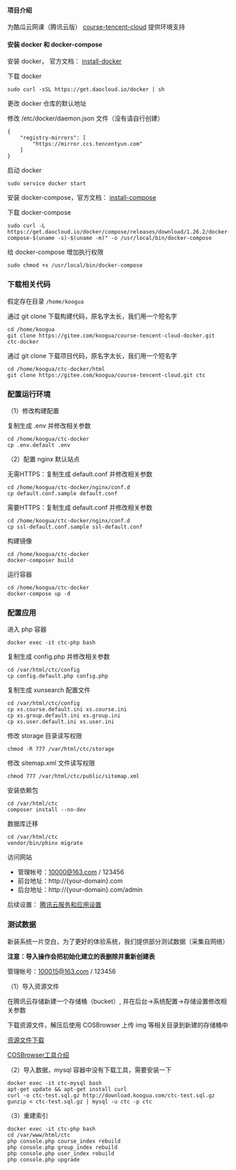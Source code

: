 #### 项目介绍

为酷瓜云网课（腾讯云版） [course-tencent-cloud](https://gitee.com/koogua/course-tencent-cloud) 提供环境支持

#### 安装 docker 和 docker-compose

安装 docker， 官方文档： [install-docker](https://docs.docker.com/install/linux/docker-ce/debian/#install-using-the-convenience-script)

下载 docker

```
sudo curl -sSL https://get.daocloud.io/docker | sh
```

更改 docker 仓库的默认地址

修改 /etc/docker/daemon.json 文件（没有请自行创建）

```
{
    "registry-mirrors": [
        "https://mirror.ccs.tencentyun.com"
    ]
}
```

启动 docker

```
sudo service docker start
```

安装 docker-compose，官方文档： [install-compose](https://docs.docker.com/compose/install/#install-compose)

下载 docker-compose

```
sudo curl -L https://get.daocloud.io/docker/compose/releases/download/1.26.2/docker-compose-$(uname -s)-$(uname -m)" -o /usr/local/bin/docker-compose
```

给 docker-compose 增加执行权限

```
sudo chmod +x /usr/local/bin/docker-compose
```

### 下载相关代码

假定存在目录 `/home/koogua`

通过 git clone 下载构建代码，原名字太长，我们用一个短名字

```
cd /home/koogua
git clone https://gitee.com/koogua/course-tencent-cloud-docker.git ctc-docker
```

通过 git clone 下载项目代码，原名字太长，我们用一个短名字

```
cd /home/koogua/ctc-docker/html
git clone https://gitee.com/koogua/course-tencent-cloud.git ctc
```

### 配置运行环境

（1）修改构建配置

复制生成 .env 并修改相关参数

```
cd /home/koogua/ctc-docker
cp .env.default .env
```

（2）配置 nginx 默认站点

无需HTTPS：复制生成 default.conf 并修改相关参数

```
cd /home/koogua/ctc-docker/nginx/conf.d
cp default.conf.sample default.conf
```

需要HTTPS：复制生成 default.conf 并修改相关参数

```
cd /home/koogua/ctc-docker/nginx/conf.d
cp ssl-default.conf.sample ssl-default.conf
```

构建镜像

```
cd /home/koogua/ctc-docker
docker-composer build
```
    
运行容器
 
 ```
 cd /home/koogua/ctc-docker
 docker-compose up -d
 ```
   
### 配置应用

进入 php 容器

```
docker exec -it ctc-php bash
```

复制生成 config.php 并修改相关参数

```
cd /var/html/ctc/config
cp config.default.php config.php
```

复制生成 xunsearch 配置文件

```
cd /var/html/ctc/config
cp xs.course.default.ini xs.course.ini
cp xs.group.default.ini xs.group.ini
cp xs.user.default.ini xs.user.ini
```

修改 storage 目录读写权限

```
chmod -R 777 /var/html/ctc/storage
```
   
修改 sitemap.xml 文件读写权限

```
chmod 777 /var/html/ctc/public/sitemap.xml
```

安装依赖包
   
```
cd /var/html/ctc
composer install --no-dev
```

数据库迁移

```
cd /var/html/ctc
vendor/bin/phinx migrate
```
 
访问网站

* 管理帐号：10000@163.com / 123456
* 前台地址：http://{your-domain}.com
* 后台地址：http://{your-domain}.com/admin

后续设置： [腾讯云服务和应用设置](https://gitee.com/koogua/course-tencent-cloud/wikis) 
   
### 测试数据

新装系统一片空白，为了更好的体验系统，我们提供部分测试数据（采集自网络）

**注意：导入操作会把初始化建立的表删除并重新创建表**

管理帐号：100015@163.com / 123456

（1）导入资源文件

在腾讯云存储新建一个存储桶（bucket）, 并在后台->系统配置->存储设置修改相关参数

下载资源文件，解压后使用 COSBrowser 上传 img 等相关目录到新建的存储桶中

[资源文件下载](http://download.koogua.com/ctc-test-cos.zip)

[COSBrowser工具介绍](https://cloud.tencent.com/document/product/436/11366)

（2）导入数据，mysql 容器中没有下载工具，需要安装一下

```
docker exec -it ctc-mysql bash
apt-get update && apt-get install curl
curl -o ctc-test.sql.gz http://download.koogua.com/ctc-test.sql.gz
gunzip < ctc-test.sql.gz | mysql -u ctc -p ctc
```

（3）重建索引

```
docker exec -it ctc-php bash
cd /var/www/html/ctc
php console.php course_index rebuild
php console.php group_index rebuild
php console.php user_index rebuild
php console.php upgrade
```